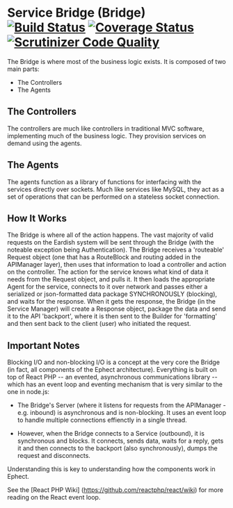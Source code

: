 # Service Bridge (Bridge) [![Build Status](https://magnum.travis-ci.com/eardish/ephect-slc.svg?token=vGUuUCxgKasxsVDXqcQR&branch=dev)](https://magnum.travis-ci.com/eardish/ephect-slc) [![Coverage Status](https://coveralls.io/repos/eardish/ephect-slc/badge.png?branch=dev)](https://coveralls.io/r/eardish/ephect-slc?branch=dev) [![Scrutinizer Code Quality](https://scrutinizer-ci.com/g/eardish/ephect-slc/badges/quality-score.png?b=dev&s=9d5fa1daf1b6a0485c4b4f3121dc6e13dd3d10a3)](https://scrutinizer-ci.com/g/eardish/ephect-slc/?branch=dev)


The Bridge is where most of the business logic exists. It is composed of two main parts:

- The Controllers
- The Agents

## The Controllers

The controllers are much like controllers in traditional MVC software, implementing much of the business logic. They provision services on demand using the agents.

## The Agents

The agents function as a library of functions for interfacing with the services directly over sockets. Much like services like MySQL, they act as a set of operations that can be performed on a stateless socket connection.

## How It Works
The Bridge is where all of the action happens.  The vast majority of valid requests on the Eardish system will be sent through the Bridge (with the noteable exception being Authentication).  The Bridge receives a 'routeable' Request object (one that has a RouteBlock and routing added in the APIManager layer), then uses that information to load a controller and action on the controller.  The action for the service knows what kind of data it needs from the Request object, and pulls it.  It then loads the appropriate Agent for the service, connects to it over network and passes either a serialized or json-formatted data package SYNCHRONOUSLY (blocking), and waits for the response.  When it gets the response, the Bridge (in the Service Manager) will create a Response object, package the data and send it to the API 'backport', where it is then sent to the Builder for 'formatting' and then sent back to the client (user) who initiated the request.

## Important Notes
Blocking I/O and non-blocking I/O is a concept at the very core the Bridge (in fact, all components of the Ephect architecture).  Everything is built on top of React PHP -- an evented, asynchronous communications library -- which has an event loop and eventing mechanism that is very similar to the one in node.js:

* The Bridge's Server (where it listens for requests from the APIManager -  e.g. inbound) is asynchronous and is non-blocking.  It uses an event loop to handle multiple connections effienctly in a single thread.

* However, when the Bridge connects to a Service (outbound), it is synchronous and blocks.  It connects, sends data, waits for a reply, gets it and then connects to the backport (also synchronously), dumps the request and disconnects.

Understanding this is key to understanding how the components work in Ephect.  

See the [React PHP Wiki] (https://github.com/reactphp/react/wiki) for more reading on the React event loop.

